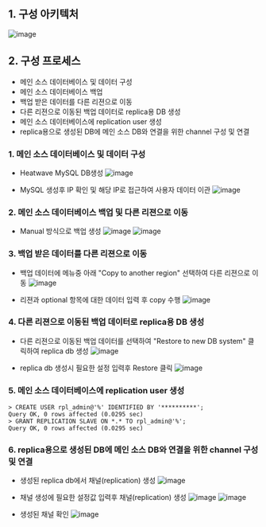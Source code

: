 ## 1. 구성 아키텍처

![image](https://github.com/user-attachments/assets/13a07778-5fa5-46a4-91c5-98717b7608fe)


## 2. 구성 프로세스
- 메인 소스 데이터베이스 및 데이터 구성
- 메인 소스 데이터베이스 백업
- 백업 받은 데이터를 다른 리젼으로 이동
- 다른 리젼으로 이동된 백업 데이터로 replica용 DB 생성
- 메인 소스 데이터베이스에 replication user 생성
- replica용으로 생성된 DB에 메인 소스 DB와 연결을 위한 channel 구성 및 연결

### 1. 메인 소스 데이터베이스 및 데이터 구성
- Heatwave MySQL DB생성
![image](https://github.com/user-attachments/assets/3d33672f-df28-49fc-ae18-0de9f03b6909)

- MySQL 생성후 IP 확인 및 해당 IP로 접근하여 사용자 데이터 이관
![image](https://github.com/user-attachments/assets/d5063f6c-f2ac-4ac7-ba43-d9ef48549389)

### 2. 메인 소스 데이터베이스 백업 및 다른 리젼으로 이동
- Manual 방식으로 백업 생성
![image](https://github.com/user-attachments/assets/8cb011ed-b61e-4ba9-974b-d37f069dd679)
![image](https://github.com/user-attachments/assets/6a7ff92c-6fc1-40be-9044-9717a2301d46)

### 3. 백업 받은 데이터를 다른 리젼으로 이동
- 백업 데이터에 메뉴중 아래 "Copy to another region" 선택하여 다른 리젼으로 이동
![image](https://github.com/user-attachments/assets/ec09dbca-4142-439e-af92-b803feb4e6b8)

- 리젼과 optional 항목에 대한 데이터 입력 후 copy 수행
![image](https://github.com/user-attachments/assets/74096f42-fa3d-43a7-97ad-c844ab5aaf9c)

### 4. 다른 리젼으로 이동된 백업 데이터로 replica용 DB 생성
- 다른 리젼으로 이동된 백업 데이터를 선택하여 "Restore to new DB system" 클릭하여 replica db 생성
![image](https://github.com/user-attachments/assets/332acf4c-101e-4dfd-910d-c382846bebca)

- replica db 생성시 필요한 설정 입력후 Restore 클릭
![image](https://github.com/user-attachments/assets/2af13040-2a9c-4b2a-bf48-ad14d8ad44b9)

### 5. 메인 소스 데이터베이스에 replication user 생성
```
> CREATE USER rpl_admin@'%' IDENTIFIED BY '**********';
Query OK, 0 rows affected (0.0295 sec)
> GRANT REPLICATION SLAVE ON *.* TO rpl_admin@'%';
Query OK, 0 rows affected (0.0295 sec)
```

### 6. replica용으로 생성된 DB에 메인 소스 DB와 연결을 위한 channel 구성 및 연결
- 생성된 replica db에서 채널(replication) 생성
![image](https://github.com/user-attachments/assets/0e879c31-e12b-41f8-abc0-70e8d4955696)

- 채널 생성에 필요한 설정값 입력후 채널(replication) 생성
![image](https://github.com/user-attachments/assets/70d580fd-2b7f-47cc-bbf7-b9889b736825)
![image](https://github.com/user-attachments/assets/6f67f637-ffcf-429e-a676-26fc342757fe)

- 생성된 채널 확인
![image](https://github.com/user-attachments/assets/5963b956-b05c-4ff3-bbdf-920f617f620d)

